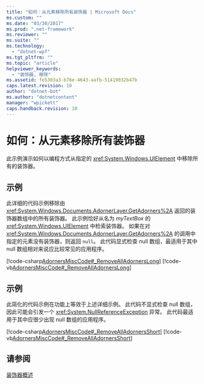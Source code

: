 ```yaml
---
title: "如何：从元素移除所有装饰器 | Microsoft Docs"
ms.custom: ""
ms.date: "03/30/2017"
ms.prod: ".net-framework"
ms.reviewer: ""
ms.suite: ""
ms.technology: 
  - "dotnet-wpf"
ms.tgt_pltfrm: ""
ms.topic: "article"
helpviewer_keywords: 
  - "装饰器, 移除"
ms.assetid: fe5303a3-b76e-4643-aafb-51419032b47b
caps.latest.revision: 10
author: "dotnet-bot"
ms.author: "dotnetcontent"
manager: "wpickett"
caps.handback.revision: 10
---
```

# 如何：从元素移除所有装饰器
此示例演示如何以编程方式从指定的 <xref:System.Windows.UIElement> 中移除所有的装饰器。  
  
## 示例  
 此详细的代码示例移除由 <xref:System.Windows.Documents.AdornerLayer.GetAdorners%2A> 返回的装饰器数组中的所有装饰器。  此示例恰好从名为 *myTextBox* 的 <xref:System.Windows.UIElement> 中检索装饰器。  如果在对 <xref:System.Windows.Documents.AdornerLayer.GetAdorners%2A> 的调用中指定的元素没有装饰器，则返回 `null`。  此代码显式检查 null 数组，最适用于其中 null 数组相对来说应比较常见的应用程序。  
  
 [!code-csharp[AdornersMiscCode#_RemoveAllAdornersLong](../../../../samples/snippets/csharp/VS_Snippets_Wpf/AdornersMiscCode/CSharp/Window1.xaml.cs#_removealladornerslong)]
 [!code-vb[AdornersMiscCode#_RemoveAllAdornersLong](../../../../samples/snippets/visualbasic/VS_Snippets_Wpf/AdornersMiscCode/visualbasic/window1.xaml.vb#_removealladornerslong)]  
  
## 示例  
 此简化的代码示例在功能上等效于上述详细示例。  此代码不显式检查 null 数组，因此可能会引发一个 <xref:System.NullReferenceException> 异常。  此代码最适用于其中应很少出现 null 数组的应用程序。  
  
 [!code-csharp[AdornersMiscCode#_RemoveAllAdornersShort](../../../../samples/snippets/csharp/VS_Snippets_Wpf/AdornersMiscCode/CSharp/Window1.xaml.cs#_removealladornersshort)]
 [!code-vb[AdornersMiscCode#_RemoveAllAdornersShort](../../../../samples/snippets/visualbasic/VS_Snippets_Wpf/AdornersMiscCode/visualbasic/window1.xaml.vb#_removealladornersshort)]  
  
## 请参阅  
 [装饰器概述](../../../../docs/framework/wpf/controls/adorners-overview.md)